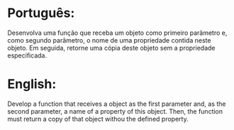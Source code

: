 # Português:

Desenvolva uma função que receba um objeto como primeiro parâmetro e, como segundo parâmetro, o nome de uma propriedade contida neste objeto. Em seguida, retorne uma cópia
deste objeto sem a propriedade especificada.

# English:

Develop a function that receives a object as the first parameter and, as the second parameter, a name of a property of this object. Then, the function must return a copy
of that object withou the defined property.
